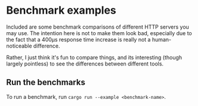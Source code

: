 # Benchmark examples

Included are some benchmark comparisons of different HTTP servers you may use. The intention here is not to make them look bad,
especially due to the fact that a 400µs response time increase is really not a human-noticeable difference.

Rather, I just think it's fun to compare things, and its interesting (though largely pointless) to see the differences between
different tools.

## Run the benchmarks

To run a benchmark, run `cargo run --example <benchmark-name>`.